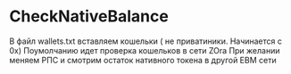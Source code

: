 # CheckNativeBalance

В файл wallets.txt вставляем кошельки ( не приватиники. Начинается с 0х)
Поумолчанию идет проверка кошельков в сети ZOra
При желании меняем РПС и смотрим остаток нативного токена в другой ЕВМ сети
